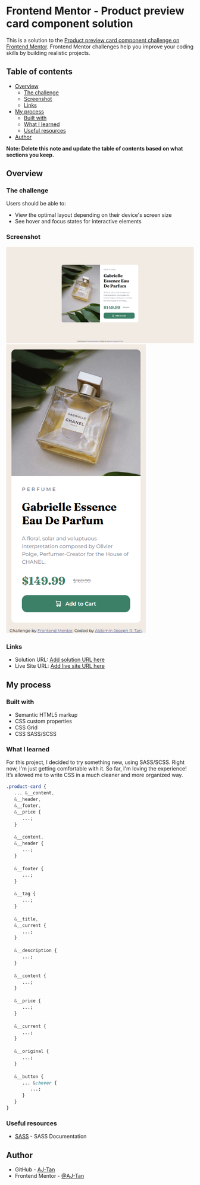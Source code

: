 # Frontend Mentor - Product preview card component solution

This is a solution to the [Product preview card component challenge on Frontend Mentor](https://www.frontendmentor.io/challenges/product-preview-card-component-GO7UmttRfa). Frontend Mentor challenges help you improve your coding skills by building realistic projects.

## Table of contents

-  [Overview](#overview)
   -  [The challenge](#the-challenge)
   -  [Screenshot](#screenshot)
   -  [Links](#links)
-  [My process](#my-process)
   -  [Built with](#built-with)
   -  [What I learned](#what-i-learned)
   -  [Useful resources](#useful-resources)
-  [Author](#author)

**Note: Delete this note and update the table of contents based on what sections you keep.**

## Overview

### The challenge

Users should be able to:

-  View the optimal layout depending on their device's screen size
-  See hover and focus states for interactive elements

### Screenshot

![Desktop Design](<screenshot/AJ - Desktop Design.png>)
![Mobile Design](<screenshot/AJ - Mobile Design.png>)

### Links

-  Solution URL: [Add solution URL here](https://your-solution-url.com)
-  Live Site URL: [Add live site URL here](https://your-live-site-url.com)

## My process

### Built with

-  Semantic HTML5 markup
-  CSS custom properties
-  CSS Grid
-  CSS SASS/SCSS

### What I learned

For this project, I decided to try something new, using SASS/SCSS. Right now, I'm just getting comfortable with it. So far, I'm loving the experience! It’s allowed me to write CSS in a much cleaner and more organized way.

```css
.product-card {
   ... &__content,
   &__header,
   &__footer,
   &__price {
      ...;
   }

   &__content,
   &__header {
      ...;
   }

   &__footer {
      ...;
   }

   &__tag {
      ...;
   }

   &__title,
   &__current {
      ...;
   }

   &__description {
      ...;
   }

   &__content {
      ...;
   }

   &__price {
      ...;
   }

   &__current {
      ...;
   }

   &__original {
      ...;
   }

   &__button {
      ... &:hover {
         ...;
      }
   }
}
```

### Useful resources

-  [SASS](https://sass-lang.com/) - SASS Documentation

## Author

-  GitHub - [AJ-Tan](https://github.com/AJ-Tan)
-  Frontend Mentor - [@AJ-Tan](https://www.frontendmentor.io/profile/AJ-Tan)
